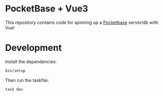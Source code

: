 # PocketBase + Vue3 

This repository contains code for spinning up a [Pocketbase](https://pocketbase.io/) server/db with Vue!

# Development

Install the dependencies:

```bash
bin/setup
```

Then run the taskfile:

```bash
task dev
```
